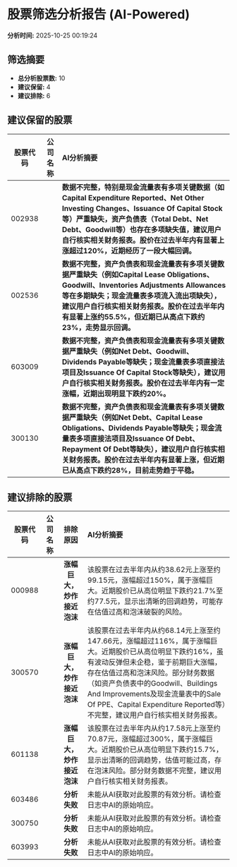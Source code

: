 # 股票筛选分析报告 (AI-Powered)

**分析时间:** 2025-10-25 00:19:24

## 筛选摘要

- **总分析股票数:** 10
- **建议保留:** 4
- **建议排除:** 6

## 建议保留的股票

| 股票代码 | 公司名称 | AI分析摘要 |
|:---:|:---:|:---|
| 002938 |  | **数据不完整，特别是现金流量表有多项关键数据（如Capital Expenditure Reported、Net Other Investing Changes、Issuance Of Capital Stock等）严重缺失，资产负债表（Total Debt、Net Debt、Goodwill等）也存在多项缺失值，建议用户自行核实相关财务报表。股价在过去半年内有显著上涨超过120%，近期经历了一段大幅回调。** |
| 002536 |  | **数据不完整，资产负债表和现金流量表有多项关键数据严重缺失（例如Capital Lease Obligations、Goodwill、Inventories Adjustments Allowances等在多期缺失；现金流量表多项流入流出项缺失），建议用户自行核实相关财务报表。股价在过去半年内有显著上涨约55.5%，但近期已从高点下跌约23%，走势显示回调。** |
| 603009 |  | **数据不完整，资产负债表和现金流量表有多项关键数据严重缺失（例如Net Debt、Goodwill、Dividends Payable等缺失；现金流量表多项直接法项目及Issuance Of Capital Stock等缺失），建议用户自行核实相关财务报表。股价在过去半年内有一定涨幅，近期出现明显下跌约20%。** |
| 300130 |  | **数据不完整，资产负债表和现金流量表有多项关键数据严重缺失（例如Net Debt、Capital Lease Obligations、Dividends Payable等缺失；现金流量表多项直接法项目及Issuance Of Debt、Repayment Of Debt等缺失），建议用户自行核实相关财务报表。股价在过去半年内有显著上涨，但近期已从高点下跌约28%，目前走势趋于平稳。** |

## 建议排除的股票

| 股票代码 | 公司名称 | 排除原因 | AI分析摘要 |
|:---:|:---:|:---:|:---|
| 000988 |  | **涨幅巨大，炒作接近泡沫** | 该股票在过去半年内从约38.62元上涨至约99.15元，涨幅超过150%，属于涨幅巨大。近期股价已从高位明显下跌约21.7%至约77.5元，显示出清晰的回调趋势，可能存在估值过高和泡沫破裂的风险。 |
| 300570 |  | **涨幅巨大，炒作接近泡沫** | 该股票在过去半年内从约68.14元上涨至约147.66元，涨幅超过116%，属于涨幅巨大。近期股价已从高位明显下跌约16%，虽有波动反弹但未企稳，鉴于前期巨大涨幅，存在估值过高和泡沫风险。部分财务数据（如资产负债表中的Goodwill、Buildings And Improvements及现金流量表中的Sale Of PPE、Capital Expenditure Reported等）不完整，建议用户自行核实相关财务报表。 |
| 601138 |  | **涨幅巨大，炒作接近泡沫** | 该股票在过去半年内从约17.58元上涨至约70.87元，涨幅超过300%，属于涨幅巨大。近期股价已从高位明显下跌约15.7%，显示出清晰的回调趋势，估值可能过高，存在泡沫风险。部分财务数据不完整，建议用户自行核实相关财务报表。 |
| 603486 |  | **分析失败** | 未能从AI获取对此股票的有效分析。请检查日志中AI的原始响应。 |
| 300750 |  | **分析失败** | 未能从AI获取对此股票的有效分析。请检查日志中AI的原始响应。 |
| 603993 |  | **分析失败** | 未能从AI获取对此股票的有效分析。请检查日志中AI的原始响应。 |
